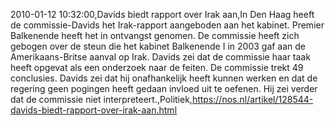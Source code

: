 2010-01-12 10:32:00,Davids biedt rapport over Irak aan,In Den Haag heeft de commissie-Davids het Irak-rapport aangeboden aan het kabinet. Premier Balkenende heeft het in ontvangst genomen. De commissie heeft zich gebogen over de steun die het kabinet Balkenende I in 2003 gaf aan de Amerikaans-Britse aanval op Irak. Davids zei dat de commissie haar taak heeft opgevat als een onderzoek naar de feiten. De commissie trekt 49 conclusies. Davids zei dat hij onafhankelijk heeft kunnen werken en dat de regering geen pogingen heeft gedaan invloed uit te oefenen. Hij zei verder dat de commissie niet interpreteert.,Politiek,https://nos.nl/artikel/128544-davids-biedt-rapport-over-irak-aan.html